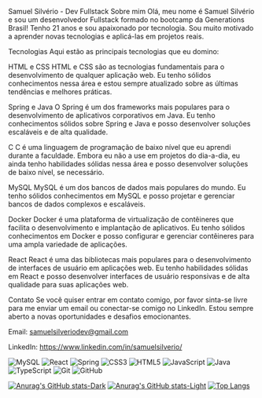 Samuel Silvério - Dev Fullstack
Sobre mim
Olá, meu nome é Samuel Silvério e sou um desenvolvedor Fullstack formado no bootcamp da Generations Brasil! Tenho 21 anos e sou apaixonado por tecnologia. Sou muito motivado a aprender novas tecnologias e aplicá-las em projetos reais.

Tecnologias
Aqui estão as principais tecnologias que eu domino:

HTML e CSS
HTML e CSS são as tecnologias fundamentais para o desenvolvimento de qualquer aplicação web. Eu tenho sólidos conhecimentos nessa área e estou sempre atualizado sobre as últimas tendências e melhores práticas.

Spring e Java
O Spring é um dos frameworks mais populares para o desenvolvimento de aplicativos corporativos em Java. Eu tenho conhecimentos sólidos sobre Spring e Java e posso desenvolver soluções escaláveis e de alta qualidade.

C
C é uma linguagem de programação de baixo nível que eu aprendi durante a faculdade. Embora eu não a use em projetos do dia-a-dia, eu ainda tenho habilidades sólidas nessa área e posso desenvolver soluções de baixo nível, se necessário.

MySQL
MySQL é um dos bancos de dados mais populares do mundo. Eu tenho sólidos conhecimentos em MySQL e posso projetar e gerenciar bancos de dados complexos e escaláveis.

Docker
Docker é uma plataforma de virtualização de contêineres que facilita o desenvolvimento e implantação de aplicativos. Eu tenho sólidos conhecimentos em Docker e posso configurar e gerenciar contêineres para uma ampla variedade de aplicações.

React
React é uma das bibliotecas mais populares para o desenvolvimento de interfaces de usuário em aplicações web. Eu tenho habilidades sólidas em React e posso desenvolver interfaces de usuário responsivas e de alta qualidade para suas aplicações web.

Contato
Se você quiser entrar em contato comigo, por favor sinta-se livre para me enviar um email ou conectar-se comigo no LinkedIn. Estou sempre aberto a novas oportunidades e desafios emocionantes.

Email: samuelsilveriodev@gmail.com

LinkedIn: https://www.linkedin.com/in/samuelsilverio/

![MySQL](https://img.shields.io/badge/mysql-%2300f.svg?style=for-the-badge&logo=mysql&logoColor=white)
![React](https://img.shields.io/badge/react-%2320232a.svg?style=for-the-badge&logo=react&logoColor=%2361DAFB)
![Spring](https://img.shields.io/badge/spring-%236DB33F.svg?style=for-the-badge&logo=spring&logoColor=white)
![CSS3](https://img.shields.io/badge/css3-%231572B6.svg?style=for-the-badge&logo=css3&logoColor=white)
![HTML5](https://img.shields.io/badge/html5-%23E34F26.svg?style=for-the-badge&logo=html5&logoColor=white)
![JavaScript](https://img.shields.io/badge/javascript-%23323330.svg?style=for-the-badge&logo=javascript&logoColor=%23F7DF1E)
![Java](https://img.shields.io/badge/java-%23ED8B00.svg?style=for-the-badge&logo=java&logoColor=white)
![TypeScript](https://img.shields.io/badge/typescript-%23007ACC.svg?style=for-the-badge&logo=typescript&logoColor=white)
![Git](https://img.shields.io/badge/git-%23F05033.svg?style=for-the-badge&logo=git&logoColor=white)
![GitHub](https://img.shields.io/badge/github-%23121011.svg?style=for-the-badge&logo=github&logoColor=white)


[![Anurag's GitHub stats-Dark](https://github-readme-stats.vercel.app/api?username=Samuel-prata&show_icons=true&theme=dark#gh-dark-mode-only)](https://github.com/Samuel-prata/github-readme-stats#gh-dark-mode-only)
[![Anurag's GitHub stats-Light](https://github-readme-stats.vercel.app/api?username=Samuel-prata&show_icons=true&theme=default#gh-light-mode-only)](https://github.com/Samuel-prata/github-readme-stats#gh-light-mode-only)
[![Top Langs](https://github-readme-stats.vercel.app/api/top-langs/?username=Samuel-prata)](https://github.com/Samuel-prata/github-readme-stats)

